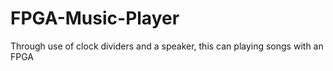 # FPGA-Music-Player
Through use of clock dividers and a speaker, this can playing songs with an FPGA
